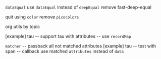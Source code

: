 `dataEqual`
use `dataEqual` instead of `deepEqual`
remove fast-deep-equal

quit using `color`
remove `picocolors`

org utils by topic

[example] tau -- support tau with attributes -- use `recordMap`

`matcher` -- passback all not matched attributes
[example] tau -- test with span -- callback use matched `attributes` instead of `data`
